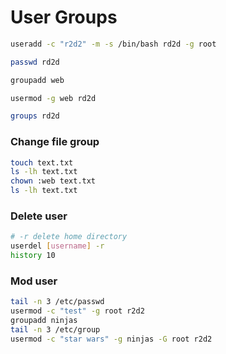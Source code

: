 # User Groups

```sh
useradd -c "r2d2" -m -s /bin/bash rd2d -g root

passwd rd2d

groupadd web

usermod -g web rd2d

groups rd2d
```
### Change file group
```sh
touch text.txt
ls -lh text.txt
chown :web text.txt
ls -lh text.txt
```
### Delete user
```sh
# -r delete home directory
userdel [username] -r
history 10
```
### Mod user
```bash
tail -n 3 /etc/passwd
usermod -c "test" -g root r2d2
groupadd ninjas
tail -n 3 /etc/group
usermod -c "star wars" -g ninjas -G root r2d2
```
